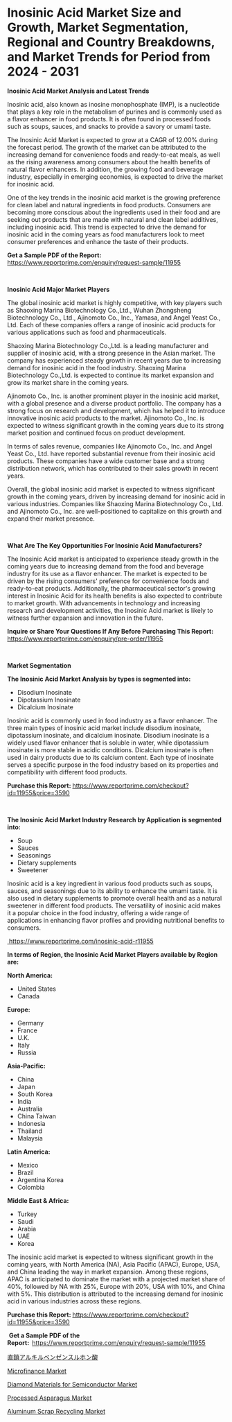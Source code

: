 <p><h1>Inosinic Acid Market Size and Growth, Market Segmentation, Regional and Country Breakdowns, and Market Trends for Period from 2024 -  2031</h1></p><p><strong>Inosinic Acid Market Analysis and Latest Trends</strong></p>
<p><p>Inosinic acid, also known as inosine monophosphate (IMP), is a nucleotide that plays a key role in the metabolism of purines and is commonly used as a flavor enhancer in food products. It is often found in processed foods such as soups, sauces, and snacks to provide a savory or umami taste.</p><p>The Inosinic Acid Market is expected to grow at a CAGR of 12.00% during the forecast period. The growth of the market can be attributed to the increasing demand for convenience foods and ready-to-eat meals, as well as the rising awareness among consumers about the health benefits of natural flavor enhancers. In addition, the growing food and beverage industry, especially in emerging economies, is expected to drive the market for inosinic acid.</p><p>One of the key trends in the inosinic acid market is the growing preference for clean label and natural ingredients in food products. Consumers are becoming more conscious about the ingredients used in their food and are seeking out products that are made with natural and clean label additives, including inosinic acid. This trend is expected to drive the demand for inosinic acid in the coming years as food manufacturers look to meet consumer preferences and enhance the taste of their products.</p></p>
<p><strong>Get a Sample PDF of the Report:&nbsp;</strong> <a href="https://www.reportprime.com/enquiry/request-sample/11955">https://www.reportprime.com/enquiry/request-sample/11955</a></p>
<p>&nbsp;</p>
<p><strong>Inosinic Acid Major Market Players</strong></p>
<p><p>The global inosinic acid market is highly competitive, with key players such as Shaoxing Marina Biotechnology Co.,Ltd., Wuhan Zhongsheng Biotechnology Co., Ltd., Ajinomoto Co., Inc., Yamasa, and Angel Yeast Co., Ltd. Each of these companies offers a range of inosinic acid products for various applications such as food and pharmaceuticals.</p><p>Shaoxing Marina Biotechnology Co.,Ltd. is a leading manufacturer and supplier of inosinic acid, with a strong presence in the Asian market. The company has experienced steady growth in recent years due to increasing demand for inosinic acid in the food industry. Shaoxing Marina Biotechnology Co.,Ltd. is expected to continue its market expansion and grow its market share in the coming years.</p><p>Ajinomoto Co., Inc. is another prominent player in the inosinic acid market, with a global presence and a diverse product portfolio. The company has a strong focus on research and development, which has helped it to introduce innovative inosinic acid products to the market. Ajinomoto Co., Inc. is expected to witness significant growth in the coming years due to its strong market position and continued focus on product development.</p><p>In terms of sales revenue, companies like Ajinomoto Co., Inc. and Angel Yeast Co., Ltd. have reported substantial revenue from their inosinic acid products. These companies have a wide customer base and a strong distribution network, which has contributed to their sales growth in recent years.</p><p>Overall, the global inosinic acid market is expected to witness significant growth in the coming years, driven by increasing demand for inosinic acid in various industries. Companies like Shaoxing Marina Biotechnology Co., Ltd. and Ajinomoto Co., Inc. are well-positioned to capitalize on this growth and expand their market presence.</p></p>
<p>&nbsp;</p>
<p><strong>What Are The Key Opportunities For Inosinic Acid Manufacturers?</strong></p>
<p><p>The Inosinic Acid market is anticipated to experience steady growth in the coming years due to increasing demand from the food and beverage industry for its use as a flavor enhancer. The market is expected to be driven by the rising consumers' preference for convenience foods and ready-to-eat products. Additionally, the pharmaceutical sector's growing interest in Inosinic Acid for its health benefits is also expected to contribute to market growth. With advancements in technology and increasing research and development activities, the Inosinic Acid market is likely to witness further expansion and innovation in the future.</p></p>
<p><strong>Inquire or Share Your Questions If Any Before Purchasing This Report:</strong> <a href="https://www.reportprime.com/enquiry/pre-order/11955">https://www.reportprime.com/enquiry/pre-order/11955</a></p>
<p>&nbsp;</p>
<p><strong>Market Segmentation</strong></p>
<p><strong>The Inosinic Acid Market Analysis by types is segmented into:</strong></p>
<p><ul><li>Disodium Inosinate</li><li>Dipotassium Inosinate</li><li>Dicalcium Inosinate</li></ul></p>
<p><p>Inosinic acid is commonly used in food industry as a flavor enhancer. The three main types of inosinic acid market include disodium inosinate, dipotassium inosinate, and dicalcium inosinate. Disodium inosinate is a widely used flavor enhancer that is soluble in water, while dipotassium inosinate is more stable in acidic conditions. Dicalcium inosinate is often used in dairy products due to its calcium content. Each type of inosinate serves a specific purpose in the food industry based on its properties and compatibility with different food products.</p></p>
<p><strong>Purchase this Report:&nbsp;</strong><a href="https://www.reportprime.com/checkout?id=11955&price=3590">https://www.reportprime.com/checkout?id=11955&price=3590</a></p>
<p>&nbsp;</p>
<p><strong>The Inosinic Acid Market Industry Research by Application is segmented into:</strong></p>
<p><ul><li>Soup</li><li>Sauces</li><li>Seasonings</li><li>Dietary supplements</li><li>Sweetener</li></ul></p>
<p><p>Inosinic acid is a key ingredient in various food products such as soups, sauces, and seasonings due to its ability to enhance the umami taste. It is also used in dietary supplements to promote overall health and as a natural sweetener in different food products. The versatility of inosinic acid makes it a popular choice in the food industry, offering a wide range of applications in enhancing flavor profiles and providing nutritional benefits to consumers.</p></p>
<p><a href="https://www.reportprime.com/inosinic-acid-r11955">&nbsp;https://www.reportprime.com/inosinic-acid-r11955</a></p>
<p><strong>In terms of Region, the Inosinic Acid Market Players available by Region are:</strong></p>
<p>
    <p> <strong> North America: </strong>
        <ul>
            <li>United States</li>
            <li>Canada</li>
        </ul>
        </p> 
    <p> <strong> Europe: </strong>
        <ul>
            <li>Germany</li>
            <li>France</li>
            <li>U.K.</li>
            <li>Italy</li>
            <li>Russia</li>
        </ul>
        </p> 
    <p> <strong> Asia-Pacific: </strong>
        <ul>
            <li>China</li>
            <li>Japan</li>
            <li>South Korea</li>
            <li>India</li>
            <li>Australia</li>
            <li>China Taiwan</li>
            <li>Indonesia</li>
            <li>Thailand</li>
            <li>Malaysia</li>
        </ul>
        </p> 
    <p> <strong> Latin America: </strong>
        <ul>
            <li>Mexico</li>
            <li>Brazil</li>
            <li>Argentina Korea</li>
            <li>Colombia</li>
        </ul>
        </p> 
    <p> <strong> Middle East & Africa: </strong>
        <ul>
            <li>Turkey</li>
            <li>Saudi</li>
            <li>Arabia</li>
            <li>UAE</li>
            <li>Korea</li>
        </ul>
    </p>
    </p>
<p><p>The inosinic acid market is expected to witness significant growth in the coming years, with North America (NA), Asia Pacific (APAC), Europe, USA, and China leading the way in market expansion. Among these regions, APAC is anticipated to dominate the market with a projected market share of 40%, followed by NA with 25%, Europe with 20%, USA with 10%, and China with 5%. This distribution is attributed to the increasing demand for inosinic acid in various industries across these regions.</p></p>
<p><strong>Purchase this Report: </strong><a href="https://www.reportprime.com/checkout?id=11955&price=3590">https://www.reportprime.com/checkout?id=11955&price=3590</a></p>
<p>&nbsp;<strong>Get a Sample PDF of the Report:&nbsp;&nbsp;</strong><a href="https://www.reportprime.com/enquiry/request-sample/11955">https://www.reportprime.com/enquiry/request-sample/11955</a></p>
<p><strong></strong></p>
<p><p><a href="https://medium.com/@kimalker_178/%E7%9B%B4%E9%8E%96%E3%82%A2%E3%83%AB%E3%82%AD%E3%83%AB%E3%83%99%E3%83%B3%E3%82%BC%E3%83%B3%E3%82%B9%E3%83%AB%E3%83%9B%E3%83%B3%E9%85%B8%E7%94%A3%E6%A5%AD%E5%88%86%E6%9E%90%E3%83%AC%E3%83%9D%E3%83%BC%E3%83%88-%E5%B8%82%E5%A0%B4%E8%A6%8F%E6%A8%A1%E3%81%AFcagr8-2-%E3%81%A7%E6%88%90%E9%95%B7%E3%81%97-2024%E5%B9%B4%E3%81%8B%E3%82%892031%E5%B9%B4%E3%81%BE%E3%81%A7%E3%81%AE%E6%9C%9F%E9%96%93%E3%81%AB%E5%90%91%E3%81%91%E3%81%A6-%E5%BF%9C%E7%94%A8-%E3%82%BF%E3%82%A4%E3%83%97-%E5%9C%B0%E5%9F%9F%E5%88%A5%E3%81%AB%E4%BA%88%E6%B8%AC%E3%81%95%E3%82%8C%E3%81%A6%E3%81%84%E3%81%BE%E3%81%99-bffc2d90d0c6">直鎖アルキルベンゼンスルホン酸</a></p><p><a href="https://issuu.com/reportprime-2/docs/microfinance-market-size-2030.pptx">Microfinance Market</a></p><p><a href="https://github.com/mdhefjumiah/Market-Research-Report-List-1/blob/main/diamond-materials-for-semiconductor-market.md">Diamond Materials for Semiconductor Market</a></p><p><a href="https://medium.com/@jillianwyattgb94/global-processed-asparagus-industry-research-report-competitive-landscape-market-size-regional-dfe0ab8ef007">Processed Asparagus Market</a></p><p><a href="https://github.com/nusratjahan12006/Market-Research-Report-List-1/blob/main/aluminum-scrap-recycling-market.md">Aluminum Scrap Recycling Market</a></p></p>